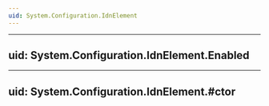 ```yaml
---
uid: System.Configuration.IdnElement
---
```


---
uid: System.Configuration.IdnElement.Enabled
---

---
uid: System.Configuration.IdnElement.#ctor
---
